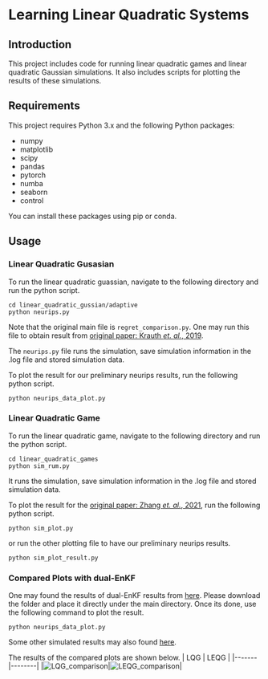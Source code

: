 # Learning Linear Quadratic Systems

## Introduction

This project includes code for running linear quadratic games and linear quadratic Gaussian simulations. It also includes scripts for plotting the results of these simulations.

## Requirements

This project requires Python 3.x and the following Python packages:

- numpy
- matplotlib
- scipy
- pandas
- pytorch
- numba
- seaborn
- control

You can install these packages using pip or conda.


## Usage

### Linear Quadratic Gusasian
To run the linear quadratic guassian, navigate to the following directory and run the python script.
```
cd linear_quadratic_gussian/adaptive
python neurips.py
```

Note that the original main file is `regret_comparison.py`. 
One may run this file to obtain result from [original paper: Krauth *et. al.*, 2019](https://proceedings.neurips.cc/paper_files/paper/2019/hash/aaebdb8bb6b0e73f6c3c54a0ab0c6415-Abstract.html).

The `neurips.py` file runs the simulation, save simulation information in the .log file and stored simulation data.

To plot the result for our preliminary neurips results, run the following python script.
```
python neurips_data_plot.py
```

### Linear Quadratic Game
To run the linear quadratic game, navigate to the following directory and run the python script.
```
cd linear_quadratic_games
python sim_rum.py
```

It runs the simulation, save simulation information in the .log file and stored simulation data.

To plot the result for the [original paper: Zhang *et. al.*, 2021](https://openreview.net/forum?id=NVAOPWZWYlv), run the following python script.
```
python sim_plot.py
```
or run the other plotting file to have our preliminary neurips results.
```
python sim_plot_result.py
```

### Compared Plots with dual-EnKF
One may found the results of dual-EnKF results from [here](https://drive.google.com/drive/folders/1tWFHcO6EF1lOcfO2MgSbyHYb9_Iy6xfT?usp=sharing). Please download the folder and place it directly under the main directory. Once its done, use the following command to plot the result.
```
python neurips_data_plot.py
```

Some other simulated results may also found [here](https://drive.google.com/drive/folders/1h6lkcsROXrtMZp1lIEr1OHIs7166QX1H?usp=sharing).

The results of the compared plots are shown below.
|  LQG  |  LEQG  |
|-------|--------|
|![LQG_comparison](https://github.com/hanson-hschang/Learning_Linear_Quadratic_Systems/blob/main/figs/lqg_comparison.svg)|![LEQG_comparison](https://github.com/hanson-hschang/Learning_Linear_Quadratic_Systems/blob/main/figs/leqg_comparison.svg)|